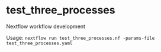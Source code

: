 # test_three_processes
Nextflow workflow development

Usage:
`nextflow run test_three_processes.nf -params-file test_three_processes.yaml`
